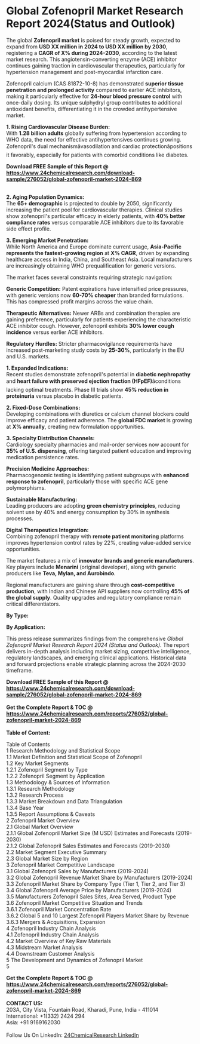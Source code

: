 <h1>Global Zofenopril Market Research Report 2024(Status and Outlook)</h1><p>The global <strong>Zofenopril market</strong> is poised for steady growth, expected to expand from <strong>USD XX million in 2024 to USD XX million by 2030</strong>, registering a <strong>CAGR of X% during 2024-2030</strong>, according to the latest market research. This angiotensin-converting enzyme (ACE) inhibitor continues gaining traction in cardiovascular therapeutics, particularly for hypertension management and post-myocardial infarction care.</p><p>Zofenopril calcium (CAS 81872-10-8) has demonstrated <strong>superior tissue penetration and prolonged activity</strong> compared to earlier ACE inhibitors, making it particularly effective for <strong>24-hour blood pressure control</strong> with once-daily dosing. Its unique sulphydryl group contributes to additional antioxidant benefits, differentiating it in the crowded antihypertensive market.</p><p><strong>1. Rising Cardiovascular Disease Burden:</strong><br>
With <strong>1.28 billion adults</strong> globally suffering from hypertension according to WHO data, the need for effective antihypertensives continues growing. Zofenopril's dual mechanismâvasodilation and cardiac protectionâpositions it favorably, especially for patients with comorbid conditions like diabetes.</p><div><b>Download FREE Sample of this Report @ 
            <a href="https://www.24chemicalresearch.com/download-sample/276052/global-zofenopril-market-2024-869">
            https://www.24chemicalresearch.com/download-sample/276052/global-zofenopril-market-2024-869</a></b></div><br><p><strong>2. Aging Population Dynamics:</strong><br>
The <strong>65+ demographic</strong> is projected to double by 2050, significantly increasing the patient pool for cardiovascular therapies. Clinical studies show zofenopril's particular efficacy in elderly patients, with <strong>40% better compliance rates</strong> versus comparable ACE inhibitors due to its favorable side effect profile.</p><p><strong>3. Emerging Market Penetration:</strong><br>
While North America and Europe dominate current usage, <strong>Asia-Pacific represents the fastest-growing region</strong> at <strong>X% CAGR</strong>, driven by expanding healthcare access in India, China, and Southeast Asia. Local manufacturers are increasingly obtaining WHO prequalification for generic versions.</p><p>The market faces several constraints requiring strategic navigation:</p><p><strong>Generic Competition:</strong> Patent expirations have intensified price pressures, with generic versions now <strong>60-70% cheaper</strong> than branded formulations. This has compressed profit margins across the value chain.</p><p><strong>Therapeutic Alternatives:</strong> Newer ARBs and combination therapies are gaining preference, particularly for patients experiencing the characteristic ACE inhibitor cough. However, zofenopril exhibits <strong>30% lower cough incidence</strong> versus earlier ACE inhibitors.</p><p><strong>Regulatory Hurdles:</strong> Stricter pharmacovigilance requirements have increased post-marketing study costs by <strong>25-30%</strong>, particularly in the EU and U.S. markets.</p><p><strong>1. Expanded Indications:</strong><br>
Recent studies demonstrate zofenopril's potential in <strong>diabetic nephropathy</strong> and <strong>heart failure with preserved ejection fraction (HFpEF)</strong>âconditions lacking optimal treatments. Phase III trials show <strong>45% reduction in proteinuria</strong> versus placebo in diabetic patients.</p><p><strong>2. Fixed-Dose Combinations:</strong><br>
Developing combinations with diuretics or calcium channel blockers could improve efficacy and patient adherence. The <strong>global FDC market</strong> is growing at <strong>X% annually</strong>, creating new formulation opportunities.</p><p><strong>3. Specialty Distribution Channels:</strong><br>
Cardiology specialty pharmacies and mail-order services now account for <strong>35% of U.S. dispensing</strong>, offering targeted patient education and improving medication persistence rates.</p><p><strong>Precision Medicine Approaches:</strong><br>
	Pharmacogenomic testing is identifying patient subgroups with <strong>enhanced response to zofenopril</strong>, particularly those with specific ACE gene polymorphisms.</p><p><strong>Sustainable Manufacturing:</strong><br>
	Leading producers are adopting <strong>green chemistry principles</strong>, reducing solvent use by 40% and energy consumption by 30% in synthesis processes.</p><p><strong>Digital Therapeutics Integration:</strong><br>
	Combining zofenopril therapy with <strong>remote patient monitoring</strong> platforms improves hypertension control rates by 22%, creating value-added service opportunities.</p><p>The market features a mix of <strong>innovator brands and generic manufacturers</strong>. Key players include <strong>Menarini</strong> (original developer), along with generic producers like <strong>Teva, Mylan, and Aurobindo</strong>.</p><p>Regional manufacturers are gaining share through <strong>cost-competitive production</strong>, with Indian and Chinese API suppliers now controlling <strong>45% of the global supply</strong>. Quality upgrades and regulatory compliance remain critical differentiators.</p><p><strong>By Type:</strong></p><p><strong>By Application:</strong></p><p>This press release summarizes findings from the comprehensive <em>Global Zofenopril Market Research Report 2024 (Status and Outlook)</em>. The report delivers in-depth analysis including market sizing, competitive intelligence, regulatory landscapes, and emerging clinical applications. Historical data and forward projections enable strategic planning across the 2024-2030 timeframe.</p><div><b>Download FREE Sample of this Report @ 
            <a href="https://www.24chemicalresearch.com/download-sample/276052/global-zofenopril-market-2024-869">
            https://www.24chemicalresearch.com/download-sample/276052/global-zofenopril-market-2024-869</a></b></div><br><div><b>Get the Complete Report & TOC @ 
            <a href="https://www.24chemicalresearch.com/reports/276052/global-zofenopril-market-2024-869">
            https://www.24chemicalresearch.com/reports/276052/global-zofenopril-market-2024-869</a></b></div><br>
            <b>Table of Content:</b><p>Table of Contents<br />
1 Research Methodology and Statistical Scope<br />
1.1 Market Definition and Statistical Scope of Zofenopril<br />
1.2 Key Market Segments<br />
1.2.1 Zofenopril Segment by Type<br />
1.2.2 Zofenopril Segment by Application<br />
1.3 Methodology & Sources of Information<br />
1.3.1 Research Methodology<br />
1.3.2 Research Process<br />
1.3.3 Market Breakdown and Data Triangulation<br />
1.3.4 Base Year<br />
1.3.5 Report Assumptions & Caveats<br />
2 Zofenopril Market Overview<br />
2.1 Global Market Overview<br />
2.1.1 Global Zofenopril Market Size (M USD) Estimates and Forecasts (2019-2030)<br />
2.1.2 Global Zofenopril Sales Estimates and Forecasts (2019-2030)<br />
2.2 Market Segment Executive Summary<br />
2.3 Global Market Size by Region<br />
3 Zofenopril Market Competitive Landscape<br />
3.1 Global Zofenopril Sales by Manufacturers (2019-2024)<br />
3.2 Global Zofenopril Revenue Market Share by Manufacturers (2019-2024)<br />
3.3 Zofenopril Market Share by Company Type (Tier 1, Tier 2, and Tier 3)<br />
3.4 Global Zofenopril Average Price by Manufacturers (2019-2024)<br />
3.5 Manufacturers Zofenopril Sales Sites, Area Served, Product Type<br />
3.6 Zofenopril Market Competitive Situation and Trends<br />
3.6.1 Zofenopril Market Concentration Rate<br />
3.6.2 Global 5 and 10 Largest Zofenopril Players Market Share by Revenue<br />
3.6.3 Mergers & Acquisitions, Expansion<br />
4 Zofenopril Industry Chain Analysis<br />
4.1 Zofenopril Industry Chain Analysis<br />
4.2 Market Overview of Key Raw Materials<br />
4.3 Midstream Market Analysis<br />
4.4 Downstream Customer Analysis<br />
5 The Development and Dynamics of Zofenopril Market <br />
5</p><div><b>Get the Complete Report & TOC @ 
            <a href="https://www.24chemicalresearch.com/reports/276052/global-zofenopril-market-2024-869">
            https://www.24chemicalresearch.com/reports/276052/global-zofenopril-market-2024-869</a></b></div><br><b>CONTACT US:</b><br>
            203A, City Vista, Fountain Road, Kharadi, Pune, India - 411014<br>
            International: +1(332) 2424 294<br>
            Asia: +91 9169162030 <br><br>
            Follow Us On LinkedIn: <a href="https://www.linkedin.com/company/24chemicalresearch/">24ChemicalResearch LinkedIn</a>